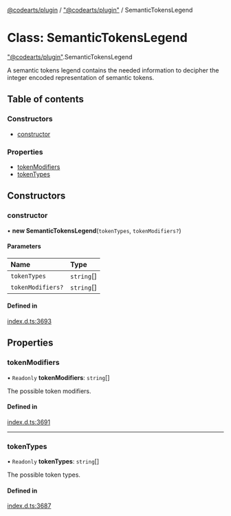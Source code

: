 [@codearts/plugin](../README.md) / ["@codearts/plugin"](../modules/_codearts_plugin_.md) / SemanticTokensLegend

# Class: SemanticTokensLegend

["@codearts/plugin"](../modules/_codearts_plugin_.md).SemanticTokensLegend

A semantic tokens legend contains the needed information to decipher
the integer encoded representation of semantic tokens.

## Table of contents

### Constructors

- [constructor](codearts_plugin_.SemanticTokensLegend.md#constructor)

### Properties

- [tokenModifiers](codearts_plugin_.SemanticTokensLegend.md#tokenmodifiers)
- [tokenTypes](codearts_plugin_.SemanticTokensLegend.md#tokentypes)

## Constructors

### constructor

• **new SemanticTokensLegend**(`tokenTypes`, `tokenModifiers?`)

#### Parameters

| Name | Type |
| :------ | :------ |
| `tokenTypes` | `string`[] |
| `tokenModifiers?` | `string`[] |

#### Defined in

[index.d.ts:3693](https://github.com/huaweicloud/cloudide-plugin-api/blob/03b481c/index.d.ts#L3693)

## Properties

### tokenModifiers

• `Readonly` **tokenModifiers**: `string`[]

The possible token modifiers.

#### Defined in

[index.d.ts:3691](https://github.com/huaweicloud/cloudide-plugin-api/blob/03b481c/index.d.ts#L3691)

___

### tokenTypes

• `Readonly` **tokenTypes**: `string`[]

The possible token types.

#### Defined in

[index.d.ts:3687](https://github.com/huaweicloud/cloudide-plugin-api/blob/03b481c/index.d.ts#L3687)
